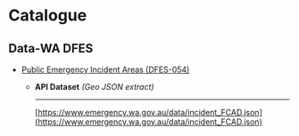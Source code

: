# Catalogue

## Data-WA DFES

* [Public Emergency Incident Areas (DFES-054)](https://catalogue.data.wa.gov.au/dataset/dfes-public-emergency-incident-areas-dfes-054) 

  * **API Dataset** _(Geo JSON extract)_

    ---

    [https://www.emergency.wa.gov.au/data/incident_FCAD.json](https://www.emergency.wa.gov.au/data/incident_FCAD.json)

  
